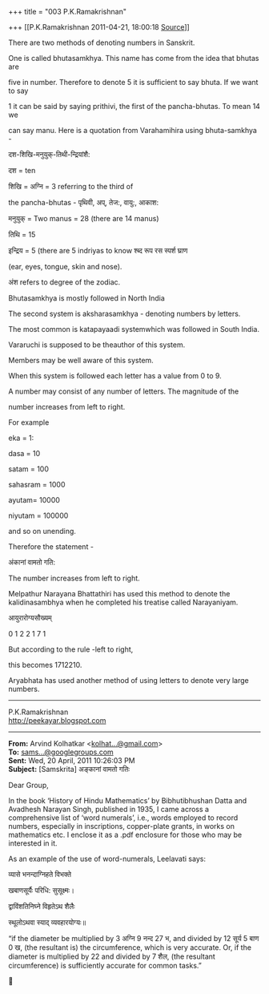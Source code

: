 +++
title = "003 P.K.Ramakrishnan"

+++
[[P.K.Ramakrishnan	2011-04-21, 18:00:18 [Source](https://groups.google.com/g/samskrita/c/Y_gYBLi9VMo)]]



There are two methods of denoting numbers in Sanskrit.

  

One is called bhutasamkhya. This name has come from the idea that bhutas are

five in number.  Therefore to denote 5 it is sufficient to say bhuta.
If we want to say

1 it can be said by saying prithivi, the first of the pancha-bhutas. To mean 14 we

can say manu. Here is a quotation from Varahamihira using bhuta-samkhya -

  

दश-शिखि-मनुयुक्-तिथी-न्द्रियांशै:

  

दश = ten

शिखि = अग्नि = 3 referring to the third of

the pancha-bhutas - पृथिवी, अप्, तेज:, वायु:, आकाश:

मनुयुक् = Two manus = 28 (there are 14 manus)

तिथि = 15

इन्द्रिय = 5 (there are 5 indriyas to know श्ब्द रूप रस स्पर्श घ्राण

(ear, eyes, tongue, skin and nose).

अंश refers to degree of the zodiac.

Bhutasamkhya is mostly followed in North India

  

The second system is aksharasamkhya - denoting numbers by letters.

The most common is katapayaadi systemwhich was followed in South India.

  

Vararuchi is supposed to be theauthor of this system.  

Members may be well aware of this system.

  

When this system is followed each letter has a value from 0 to 9.

A number may consist of any number of letters. The magnitude of the

number increases from left to right.

  

For example

  

eka = 1:

dasa = 10

satam = 100

sahasram = 1000

ayutam= 10000

niyutam = 100000

and so on unending.

  

Therefore the statement - 

अंकानां वामतो गति:

  

The number increases from left to right.

  

Melpathur Narayana Bhattathiri has used this method to denote the kalidinasambhya when he completed his treatise called Narayaniyam.

  

आयुरारोग्यसौख्यम्

0 1 2 2 1 7 1

But according to the rule -left to right,

this becomes 1712210.

  

Aryabhata has used another method of using letters to denote very large numbers.

  

-----------------------------------  
P.K.Ramakrishnan  
<http://peekayar.blogspot.com>

  

  

------------------------------------------------------------------------

**From:** Arvind Kolhatkar \<[kolhat...@gmail.com]()\>  
**To:** [sams...@googlegroups.com]()  
**Sent:** Wed, 20 April, 2011 10:26:03 PM  
**Subject:** \[Samskrita\] अङ्कानां वामतो गतिः  

  

Dear Group,

  

In the book ‘History of Hindu Mathematics’ by Bibhutibhushan Datta and Avadhesh Narayan Singh, published in 1935, I came across a comprehensive list of ‘word numerals’, i.e., words employed to record numbers, especially in inscriptions, copper-plate grants, in works on mathematics etc. I enclose it as a .pdf enclosure for those who may be interested in it.

  

As an example of the use of word-numerals, Leelavati says:

  

व्यासे भनन्दाग्निहते विभक्ते

खबाणसूर्यैः परिधि: सुसूक्ष्मः।

द्वाविंशतिनिघ्ने विहृतेऽथ शैलैः

स्थूलोऽथवा स्याद् व्यवहारयोग्यः॥



“if the diameter be multiplied by 3 अग्नि 9 नन्द 27 भ, and divided by 12 सूर्य 5 बाण 0 ख, (the resultant is) the circumference, which is very accurate. Or, if the diameter is multiplied by 22 and divided by 7 शैल, (the resultant circumference) is sufficiently accurate for common tasks.”

  



